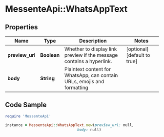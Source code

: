 # MessenteApi::WhatsAppText

## Properties

Name | Type | Description | Notes
------------ | ------------- | ------------- | -------------
**preview_url** | **Boolean** | Whether to display link preview if the message contains a hyperlink. | [optional] [default to true]
**body** | **String** | Plaintext content for WhatsApp, can contain URLs, emojis and formatting | 

## Code Sample

```ruby
require 'MessenteApi'

instance = MessenteApi::WhatsAppText.new(preview_url: null,
                                 body: null)
```


